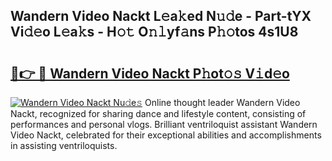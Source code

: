 ## Wandern Video Nackt L𝚎a𝚔ed N𝚞𝚍e - Part-tYX Vi𝚍𝚎o L𝚎a𝚔s - H𝚘𝚝 O𝚗𝚕yf𝚊ns P𝚑𝚘tos 4s1U8

# <h2><a href="http://kfdbv61.oniu.top/?m=Wandern+Video+Nackt">🔗👉 🔴 Wandern Video Nackt P𝚑ot𝚘𝚜 V𝚒d𝚎o</a></h2>

[![Wandern Video Nackt Nu𝚍e𝚜](https://i.imgur.com/0qMVB7G.gif)](http://kfdbv61.oniu.top/?m=Wandern+Video+Nackt)
Online thought leader Wandern Video Nackt, recognized for sharing dance and lifestyle content, consisting of performances and personal vlogs. Brilliant ventriloquist assistant Wandern Video Nackt, celebrated for their exceptional abilities and accomplishments in assisting ventriloquists.  
